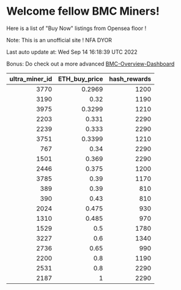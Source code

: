 # Welcome fellow BMC Miners!
Here is a list of "Buy Now" listings from Opensea floor !

Note: This is an unofficial site ! NFA DYOR

Last auto update at: Wed Sep 14 16:18:39 UTC 2022

Bonus: Do check out a more advanced [BMC-Overview-Dashboard](https://dune.com/defifunk/BMC-Overview-Dashboard)


|   ultra_miner_id |   ETH_buy_price |   hash_rewards |
|-----------------:|----------------:|---------------:|
|             3770 |          0.2969 |           1200 |
|             3190 |          0.32   |           1190 |
|             3975 |          0.3299 |           1210 |
|             2203 |          0.331  |           2290 |
|             2239 |          0.333  |           2290 |
|             3751 |          0.3399 |           1210 |
|              767 |          0.34   |           2290 |
|             1501 |          0.369  |           2290 |
|             2446 |          0.375  |           1200 |
|             3785 |          0.39   |           1170 |
|              389 |          0.39   |            810 |
|              390 |          0.43   |            810 |
|             2024 |          0.475  |            930 |
|             1310 |          0.485  |            970 |
|             1529 |          0.5    |           1780 |
|             3227 |          0.6    |           1340 |
|             2736 |          0.65   |            990 |
|             2200 |          0.8    |           1190 |
|             2531 |          0.8    |           2290 |
|             2187 |          1      |           2290 |